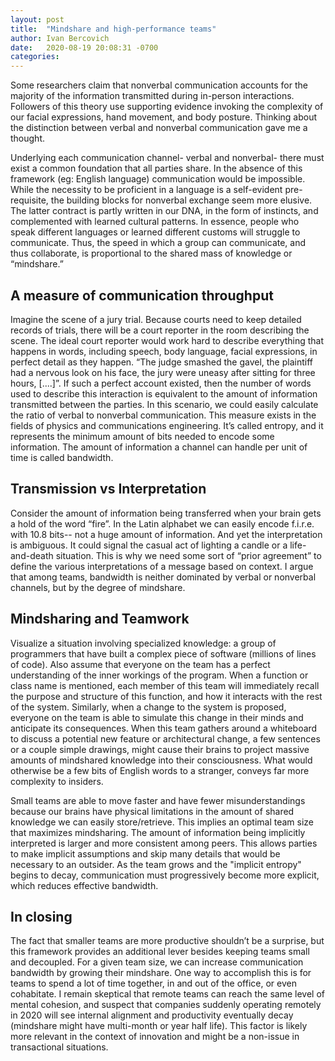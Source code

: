 ```yaml
---
layout: post
title:  "Mindshare and high-performance teams"
author: Ivan Bercovich
date:   2020-08-19 20:08:31 -0700
categories:
---
```

Some researchers claim that nonverbal communication accounts for the majority of the information transmitted during in-person interactions. Followers of this theory use supporting evidence invoking the complexity of our facial expressions, hand movement, and body posture. Thinking about the distinction between verbal and nonverbal communication gave me a thought.

Underlying each communication channel- verbal and nonverbal- there must exist a common foundation that all parties share. In the absence of this framework (eg: English language) communication would be impossible. While the necessity to be proficient in a language is a self-evident pre-requisite, the building blocks for nonverbal exchange seem more elusive. The latter contract is partly written in our DNA, in the form of instincts, and complemented with learned cultural patterns. In essence, people who speak different languages or learned different customs will struggle to communicate. Thus, the speed in which a group can communicate, and thus collaborate, is proportional to the shared mass of knowledge or “mindshare.”

A measure of communication throughput
-------------------------------------

Imagine the scene of a jury trial. Because courts need to keep detailed records of trials, there will be a court reporter in the room describing the scene. The ideal court reporter would work hard to describe everything that happens in words, including speech, body language, facial expressions, in perfect detail as they happen. “The judge smashed the gavel, the plaintiff had a nervous look on his face, the jury were uneasy after sitting for three hours, [....]”. If such a perfect account existed, then the number of words used to describe this interaction is equivalent to the amount of information transmitted between the parties. In this scenario, we could easily calculate the ratio of verbal to nonverbal communication. This measure exists in the fields of physics and communications engineering. It’s called entropy, and it represents the minimum amount of bits needed to encode some information. The amount of information a channel can handle per unit of time is called bandwidth.

Transmission vs Interpretation
------------------------------

Consider the amount of information being transferred when your brain gets a hold of the word “fire”. In the Latin alphabet we can easily encode f.i.r.e. with 10.8 bits-- not a huge amount of information. And yet the interpretation is ambiguous. It could signal the casual act of lighting a candle or a life-and-death situation. This is why we need some sort of “prior agreement” to define the various interpretations of a message based on context. I argue that among teams, bandwidth is neither dominated by verbal or nonverbal channels, but by the degree of mindshare.

Mindsharing and Teamwork
------------------------

Visualize a situation involving specialized knowledge: a group of programmers that have built a complex piece of software (millions of lines of code). Also assume that everyone on the team has a perfect understanding of the inner workings of the program. When a function or class name is mentioned, each member of this team will immediately recall the purpose and structure of this function, and how it interacts with the rest of the system. Similarly, when a change to the system is proposed, everyone on the team is able to simulate this change in their minds and anticipate its consequences. When this team gathers around a whiteboard to discuss a potential new feature or architectural change, a few sentences or a couple simple drawings, might cause their brains to project massive amounts of mindshared knowledge into their consciousness. What would otherwise be a few bits of English words to a stranger, conveys far more complexity to insiders.

Small teams are able to move faster and have fewer misunderstandings because our brains have physical limitations in the amount of shared knowledge we can easily store/retrieve. This implies an optimal team size that maximizes mindsharing. The amount of information being implicitly interpreted is larger and more consistent among peers. This allows parties to make implicit assumptions and skip many details that would be necessary to an outsider. As the team grows and the "implicit entropy" begins to decay, communication must progressively become more explicit, which reduces effective bandwidth.

In closing
----------

The fact that smaller teams are more productive shouldn’t be a surprise, but this framework provides an additional lever besides keeping teams small and decoupled. For a given team size, we can increase communication bandwidth by growing their mindshare. One way to accomplish this is for teams to spend a lot of time together, in and out of the office, or even cohabitate. I remain skeptical that remote teams can reach the same level of mental cohesion, and suspect that companies suddenly operating remotely in 2020 will see internal alignment and productivity eventually decay (mindshare might have multi-month or year half life). This factor is likely more relevant in the context of innovation and might be a non-issue in transactional situations.
